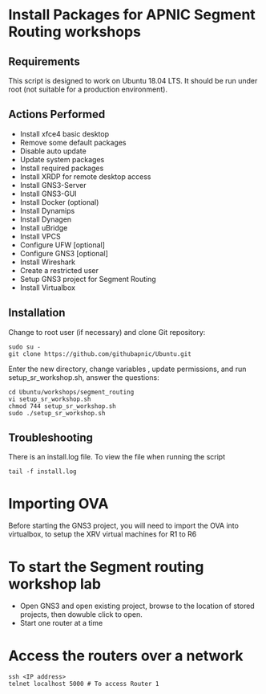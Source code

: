 # Install Packages for APNIC Segment Routing workshops
## Requirements
This script is designed to work on Ubuntu 18.04 LTS. It should be run under root (not suitable for a production environment).
## Actions Performed
* Install xfce4 basic desktop
* Remove some default packages
* Disable auto update
* Update system packages
* Install required packages
* Install XRDP for remote desktop access
* Install GNS3-Server
* Install GNS3-GUI
* Install Docker (optional)
* Install Dynamips
* Install Dynagen
* Install uBridge
* Install VPCS
* Configure UFW [optional]
* Configure GNS3 [optional]
* Install Wireshark
* Create a restricted user
* Setup GNS3 project for Segment Routing
* Install Virtualbox

## Installation
Change to root user (if necessary) and clone Git repository:
```
sudo su - 
git clone https://github.com/githubapnic/Ubuntu.git
```
Enter the new directory, change variables , update permissions, and run setup_sr_workshop.sh, answer the questions:
```
cd Ubuntu/workshops/segment_routing
vi setup_sr_workshop.sh
chmod 744 setup_sr_workshop.sh
sudo ./setup_sr_workshop.sh
```
## Troubleshooting
There is an install.log file. To view the file when running the script
```
tail -f install.log
```
# Importing OVA
Before starting the GNS3 project, you will need to import the OVA into virtualbox, to setup the XRV virtual machines for R1 to R6

# To start the Segment routing workshop lab
* Open GNS3 and open existing project, browse to the location of stored projects, then dowuble click to open.
* Start one router at a time

# Access the routers over a network
```
ssh <IP address>
telnet localhost 5000 # To access Router 1
```
